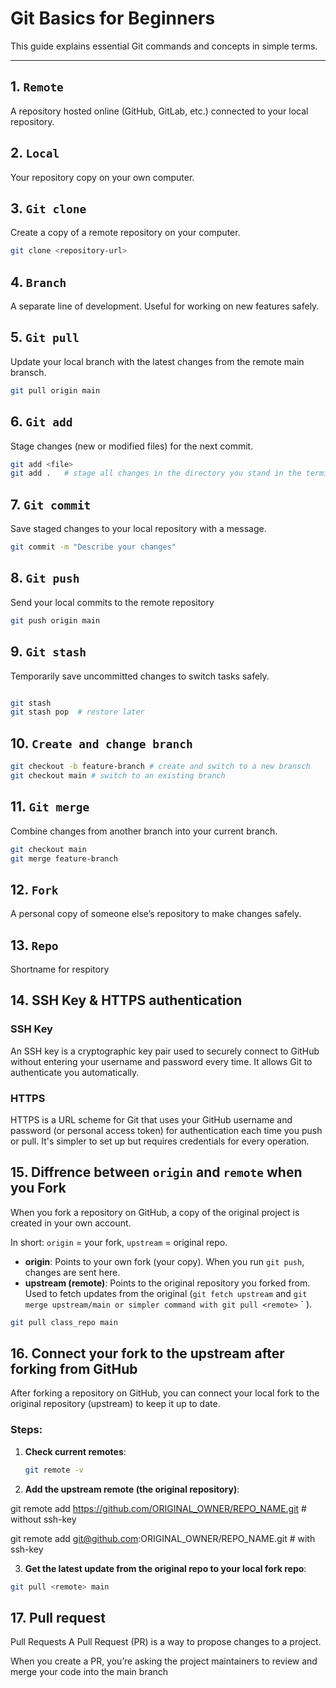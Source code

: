 # Git Basics for Beginners

This guide explains essential Git commands and concepts in simple terms.

---

## 1. `Remote`
A repository hosted online (GitHub, GitLab, etc.) connected to your local repository.

## 2. `Local`
Your repository copy on your own computer.

## 3. `Git clone`
Create a copy of a remote repository on your computer.

```bash
git clone <repository-url>

```

## 4. `Branch`
A separate line of development. Useful for working on new features safely.


## 5. `Git pull`
Update your local branch with the latest changes from the remote main bransch.

```bash
git pull origin main

```
## 6. `Git add`
Stage changes (new or modified files) for the next commit.

```bash
git add <file>
git add .   # stage all changes in the directory you stand in the terminal 

```
## 7. `Git commit`
Save staged changes to your local repository with a message.

```bash
git commit -m "Describe your changes"

```

## 8. `Git push`

Send your local commits to the remote repository

```bash
git push origin main

```

## 9. `Git stash`

Temporarily save uncommitted changes to switch tasks safely. 

```bash

git stash
git stash pop  # restore later

```
## 10. `Create and change branch`

```bash
git checkout -b feature-branch # create and switch to a new bransch 
git checkout main # switch to an existing branch 

```

## 11. `Git merge`

Combine changes from another branch into your current branch.

```bash
git checkout main
git merge feature-branch
```
## 12. `Fork`

A personal copy of someone else’s repository to make changes safely. 

## 13. `Repo`

Shortname for respitory 


## 14. SSH Key & HTTPS authentication

### SSH Key
An SSH key is a cryptographic key pair used to securely connect to GitHub without entering your username and password every time. It allows Git to authenticate you automatically.

### HTTPS
HTTPS is a URL scheme for Git that uses your GitHub username and password (or personal access token) for authentication each time you push or pull. It's simpler to set up but requires credentials for every operation.


## 15. Diffrence between `origin` and `remote` when you Fork

When you fork a repository on GitHub, a copy of the original project is created in your own account.

In short: `origin` = your fork, `upstream` = original repo.

- **origin**: Points to your own fork (your copy). When you run `git push`, changes are sent here.  
- **upstream (remote)**: Points to the original repository you forked from. Used to fetch updates from the original (`git fetch upstream` and `git merge upstream/main or simpler command with git pull <remote>` <branch>` ).

```bash
git pull class_repo main 
```

## 16. Connect your fork to the upstream after forking from GitHub

After forking a repository on GitHub, you can connect your local fork to the original repository (upstream) to keep it up to date.

### Steps:

1. **Check current remotes**:
   ```bash
   git remote -v
   ```

2. **Add the upstream remote (the original repository)**:

git remote add <remote> https://github.com/ORIGINAL_OWNER/REPO_NAME.git # without ssh-key 

git remote add <remote> git@github.com:ORIGINAL_OWNER/REPO_NAME.git # with ssh-key

3. **Get the latest update from the original repo to your local fork repo**: 

 ```bash
git pull <remote> main
 ```
## 17. Pull request 

Pull Requests
A Pull Request (PR) is a way to propose changes to a project.

When you create a PR, you’re asking the project maintainers to review and merge your code into the main branch
